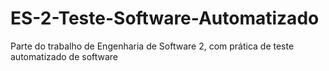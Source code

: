 # ES-2-Teste-Software-Automatizado
Parte do trabalho de Engenharia de Software 2, com prática de teste automatizado de software
